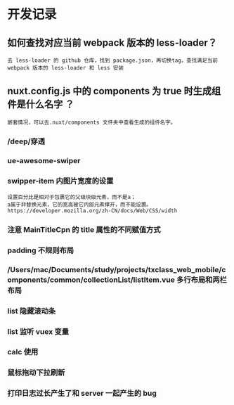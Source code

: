 # 开发记录

## 如何查找对应当前 webpack 版本的 less-loader？

```
去 less-loader 的 github 仓库，找到 package.json，再切换tag，查找满足当前 webpack 版本的 less-loader 和 less 安装
```

## nuxt.config.js 中的 components 为 true 时生成组件是什么名字 ？

```
嵌套情况，可以去.nuxt/components 文件夹中查看生成的组件名字。
```

### /deep/穿透

### ue-awesome-swiper

### swipper-item 内图片宽度的设置

```
设置百分比是相对于包裹它的父级块级元素，而不是a；
a属于非替换元素，它的宽高被它内部元素撑开，而不能设置。
https://developer.mozilla.org/zh-CN/docs/Web/CSS/width
```

### 注意 MainTitleCpn 的 title 属性的不同赋值方式

### padding 不规则布局

### /Users/mac/Documents/study/projects/txclass_web_mobile/components/common/collectionList/listItem.vue 多行布局和两栏布局

### list 隐藏滚动条

### list 监听 vuex 变量

### calc 使用

### 鼠标拖动下拉刷新

### 打印日志过长产生了和 server 一起产生的 bug
